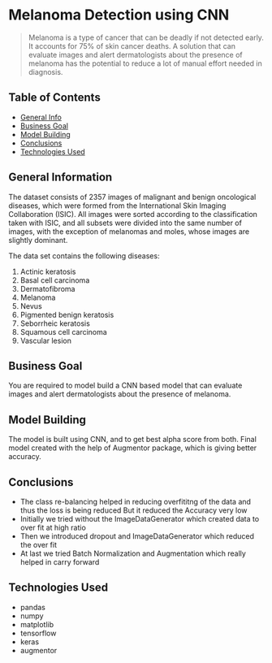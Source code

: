 # Melanoma Detection using CNN
> Melanoma is a type of cancer that can be deadly if not detected early. It accounts for 75% of skin cancer deaths. A solution that can evaluate images and alert dermatologists about the presence of melanoma has the potential to reduce a lot of manual effort needed in diagnosis.


## Table of Contents
* [General Info](#general-information)
* [Business Goal](#business-goal)
* [Model Building](#model-building)
* [Conclusions](#conclusions)
* [Technologies Used](#technologies-used)

## General Information
The dataset consists of 2357 images of malignant and benign oncological diseases, which were formed from the International Skin Imaging Collaboration (ISIC). All images were sorted according to the classification taken with ISIC, and all subsets were divided into the same number of images, with the exception of melanomas and moles, whose images are slightly dominant.

The data set contains the following diseases:

1. Actinic keratosis
2. Basal cell carcinoma
3. Dermatofibroma
4. Melanoma
5. Nevus
6. Pigmented benign keratosis
7. Seborrheic keratosis
8. Squamous cell carcinoma
9. Vascular lesion

## Business Goal
You are required to model build a CNN based model that can evaluate images and alert dermatologists about the presence of melanoma.

## Model Building
The model is built using CNN, and to get best alpha score from both. Final model created with the help of Augmentor package, which is giving better accuracy.

## Conclusions
- The class re-balancing helped in reducing overfititng of the data and thus the loss is being reduced But it reduced the Accuracy very low
- Initially we tried without the ImageDataGenerator which created data to over fit at high ratio
- Then we introduced dropout and ImageDataGenerator which reduced the over fit
- At last we tried Batch Normalization and Augmentation which really helped in carry forward

## Technologies Used
- pandas
- numpy
- matplotlib
- tensorflow
- keras
- augmentor
